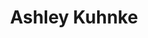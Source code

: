 ---
title: Ashley Kuhnke
qrcode: data:image/png;base64,iVBORw0KGgoAAAANSUhEUgAAAQAAAAEAAQMAAABmvDolAAAABlBMVEX///8AAABVwtN&#43;AAACA0lEQVR42uyYMZIrIQxEmyIg5AgchZt58M04CkcgnICif0l41zsuRz8aTY2S3bJfgpGabuGuu&#43;76v9pIcgcGUgmsZHsgyme8FgDA7cgDiezZ76kg1tcXdgBPPnf5Uo5Jz7aNKKc1CYzYHqHD6792AaSn3FmQlrsgoD2ZKB&#43;RFYHP8aVpzw6oPqS6blMm6zm&#43;CMjJgVWpDmDbAQTOb5J&#43;ckBajjsypfNilc7TY7ZrAZAODA3sQOjCTUS692TZAEQfyOo7HHsGUvGsM7BYAjbf8wwySe0BVTmRCdIWAN/zU02OugTP5gYyxSVcCkBkgT5J4oIG0vSkyLslYBvI&#43;qJGtaIIzX1ctwkAyDM0uSVxQQgscsw/MmgC4K/JmeJu9lRk1o72wD6AgVxEOYCH6gjn&#43;h1MARIW3PI8bl&#43;vk97vn6a1AKzgpm9RIIdOFg&#43;TZQBYbdeyxmoJQaIY4F8ZvAKwrbCA5eUoltVLijj05PkBz&#43;rYMtkc9ZhihiZSMQawBAU2tdcNH/pgAkBUrfbvdKDe&#43;t1ylwB&#43;sp7vWK0pXg7z3ZMmgNfyMPue9A/JEQ/xwQSwdiAVUQM3Xyr3uQI9O7D2UXXE9pMO1lbkkoBO1q8M4stezgJQ/XIM8r6u7QFMAa&#43;tO8SRdgyJD3pMW8BreYi4NrgaFLJ7x&#43;prAHfdddex/gUAAP//&#43;p7etJJPlhMAAAAASUVORK5CYII=
index: false
private: true
---